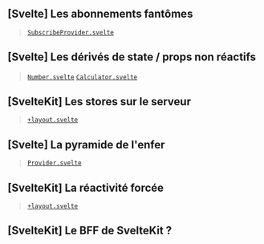 <!-- ## [Svelte] Les fonctions qu'on pense être réactives

> [`Calculator.svelte`](./src/components/Calculator.svelte)

## [Svelte] $$$ Picsou $$$

> [`Pokemon.svelte`](./src/components/Pokemon.svelte)

## [SvelteKit] `$lib`

## [SvelteKit] Les `goto` -->

## [Svelte] Les abonnements fantômes

> [`SubscribeProvider.svelte`](./src/components/providers/SubscribeProvider.svelte)

## [Svelte] Les dérivés de state / props non réactifs

> [`Number.svelte`](./src/components/Number.svelte)
> [`Calculator.svelte`](./src/components/Calculator.svelte)

## [SvelteKit] Les stores sur le serveur

> [`+layout.svelte`](./src/routes/+layout.svelte)

## [Svelte] La pyramide de l'enfer

> [`Provider.svelte`](./src/components/providers/Provider.svelte)

## [SvelteKit] La réactivité forcée

> [`+layout.svelte`](./src/routes/+layout.svelte)

## [SvelteKit] Le BFF de SvelteKit ?

